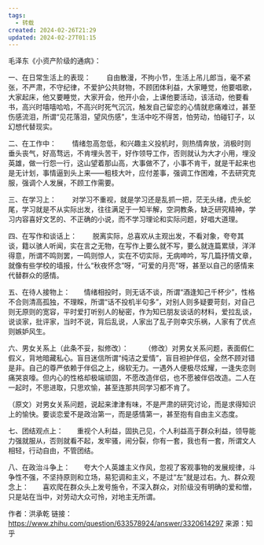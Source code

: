 ```yaml
---
tags:
  - 转载
created: 2024-02-26T21:29
updated: 2024-02-27T01:15
---
```


毛泽东《小资产阶级的通病》：

一、在日常生活上的表现：　　
自由散漫，不拘小节，生活上吊儿郎当，毫不紧张，不严肃，不守纪律，不爱护公共财物，不顾团体利益，大家睡觉，他要唱歌，大家起床，他又要睡觉，大家开会，他开小会，上课他要活动，该活动，他要看书，高兴时嘻嘻哈哈，不高兴时死气沉沉，触发自己留恋的心情就悲痛难过，甚至伤感流泪，所谓“见花落泪，望风伤感”，生活中吃不得苦，怕劳动，怕碰钉子，以幻想代替现实。

二、在工作中：　　
情绪忽高忽低，和兴趣主义投机时，则热情奔放，消极时则垂头丧气，好高骛远，不肯埋头苦干，好作领导工作，否则就认为大才小用，埋没英雄，做一行怨一行，这山望着那山高，大事做不了，小事不肯干，就是干起来也是无计划，事情逼到头上来——粗枝大叶，应付差事，强调工作困难，不去研究克服，强调个人发展，不顾工作需要。

三、在学习上：　　
对学习不重视，就是学习还是乱抓一把，茫无头绪，虎头蛇尾，学习就是不从实际出发，往往满足于一知半解，空洞教条，缺乏研究精神，学习内容喜好文艺的、不正确的小说，而不学习理论和实际问题，好唱大道理。

四、在写作和谈话上：　　
脱离实际，总喜欢从主观出发，不看对象，夸夸其谈，籍以骇人听闻，实在言之无物，在写作上要么就不写，要么就连篇累牍，洋洋得意，所谓不鸣则罢，一鸣则惊人，实在不切实际，无病呻吟，写几篇抒情文章，就像有些学校的墙报，什么“秋夜怀念”呀，“可爱的月亮”呀，甚至以自己的感情来代替群众的感情。

五、在待人接物上：　　情绪相投时，则无话不谈，所谓“酒逢知己千杯少”，性格不合则清高孤独，不理睬，所谓“话不投机半句多”，对别人则多疑要苛刻，对自己则无原则的宽容，平时爱打听别人的秘密，作为知已朋友谈话的材料，爱拉乱谈，说谈家，批评家，当时不说，背后乱说，人家出了乱子则幸灾乐祸，人家有了优点则嫉妒风生。

六、男女关系上（此条不妥，拟修改）：　　
（修改）对男女关系问题，表面假仁假义，背地暗藏私心。盲目迷信所谓“纯洁之爱情”，盲目袒护伴侣，全然不顾对错是非。自己的尊严依赖于伴侣之上，绵软无力。一遇外人便极尽炫耀，一逢失恋则痛哭哀嚎。但内心的性格却极端顽固，不愿改造伴侣，也不愿被伴侣改造。二人在一起时，不思进取，只思欢愉，甚至连那共同学习都不肯了。　　

（原文）对男女关系问题，说起来津津有味，不是严肃的研究讨论，而是求得知识上的愉快。要谈恋爱不是政治第一，而是感情第一，甚至抱有自由主义态度。

七、团结观点上：　　重视个人利益，固执己见，个人利益高于群众利益，领导能力强就服从，否则就看不起，发牢骚，闹分裂，你有一套，我也有一套，所谓文人相轻，行动自由，不管团结。

八、在政治斗争上：　　夸大个人英雄主义作风，忽视了客观事物的发展规律，斗争性不强，不坚持原则和立场，易犯调和主义，不是过“左”就是过右。九、群众观念上：　　喜欢爬在群众头上发号施令，不深入群众，对阶级没有明确的爱和憎，只是站在当中，对劳动大众可怜，对地主无所谓。

作者：洪承乾
链接：https://www.zhihu.com/question/633578924/answer/3320614297
来源：知乎
